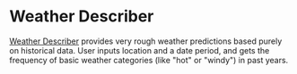 # Weather Describer

 <a href="http://funwithweather.pythonanywhere.com">Weather Describer</a> provides very rough weather predictions based purely on historical data. User inputs location and a date period, and gets the frequency of basic weather categories (like "hot" or "windy") in past years. 



